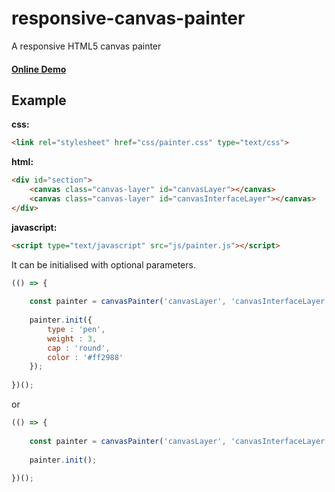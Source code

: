 # responsive-canvas-painter
A responsive HTML5 canvas painter

#### [Online Demo](https://woohoeon.github.io/responsive-canvas-painter/)

## Example

**css:**

```html
<link rel="stylesheet" href="css/painter.css" type="text/css">
```

**html:**

```html
<div id="section">
	<canvas class="canvas-layer" id="canvasLayer"></canvas>
	<canvas class="canvas-layer" id="canvasInterfaceLayer"></canvas>
</div>
```

**javascript:**

```html
<script type="text/javascript" src="js/painter.js"></script>
```

It can be initialised with optional parameters.

```javascript
(() => {
	
	const painter = canvasPainter('canvasLayer', 'canvasInterfaceLayer', '700', '500');
	
	painter.init({
		type : 'pen', 
		weight : 3, 
		cap : 'round',
		color : '#ff2988'
	});
	
})();
```

or

```javascript
(() => {
	
	const painter = canvasPainter('canvasLayer', 'canvasInterfaceLayer', '700', '500');
	
	painter.init();
	
})();
```
